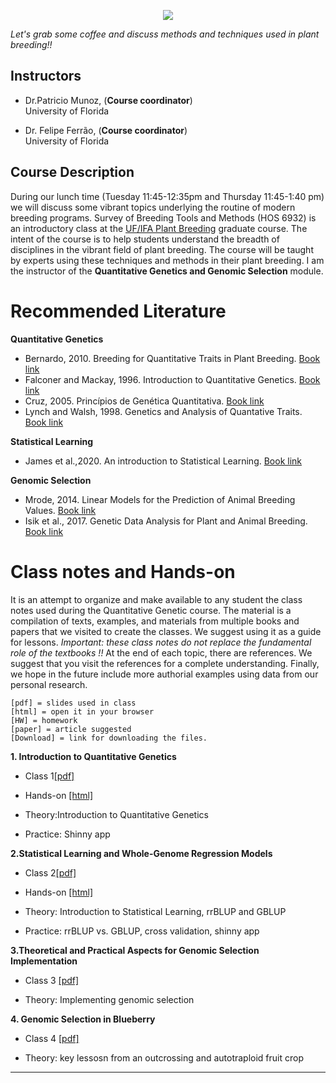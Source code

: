<p align="center">
  <img  src="./tmp.png" />
</p>

*Let's grab some coffee and discuss methods and techniques used in plant breeding!!* 

## Instructors

- Dr.Patricio Munoz, (**Course coordinator**)\
University of Florida

- Dr. Felipe Ferrão, (**Course coordinator**)\
University of Florida

## Course Description

During our lunch time (Tuesday 11:45-12:35pm and Thursday 11:45-1:40 pm) we will discuss some vibrant topics underlying the routine of modern breeding programs. Survey of Breeding Tools and Methods (HOS 6932) is an introductory class at the [UF/IFA Plant Breeding](https://programs.ifas.ufl.edu/plant-breeding/graduate-program/) graduate course. The intent of the course is to help students understand the breadth of disciplines in the vibrant field of plant breeding. The course will be taught by experts using these techniques and methods in their plant breeding. I am the instructor of the **Quantitative Genetics and Genomic Selection** module.  

# Recommended Literature

**Quantitative Genetics**

- Bernardo, 2010. Breeding for Quantitative Traits in Plant Breeding. [Book link](http://stemmapress.com/)
- Falconer and Mackay, 1996. Introduction to Quantitative Genetics.
[Book link](https://www.amazon.com/Introduction-Quantitative-Genetics-Douglas-Falconer/dp/0582243025)
- Cruz, 2005. Princípios de Genética Quantitativa. [Book link](https://www.editoraufv.com.br/produto/principios-de-genetica-quantitativa/1109015)
- Lynch and Walsh, 1998. Genetics and Analysis of Quantative Traits. [Book link](https://www.amazon.com/Genetics-Analysis-Quantitative-Traits-Michael/dp/0878934812)

**Statistical Learning**

- James et al.,2020. An introduction to Statistical Learning. [Book link](https://www.statlearning.com/) 

**Genomic Selection**

- Mrode, 2014. Linear Models for the Prediction of Animal Breeding Values. [Book link](https://www.amazon.com/Linear-Models-Prediction-Animal-Breeding/dp/1845939816)
- Isik et al., 2017. Genetic Data Analysis for Plant and Animal Breeding. [Book link](https://www.springer.com/gp/book/9783319551753)

# Class notes and Hands-on

It is an attempt to organize and make available to any student the class notes used during the Quantitative Genetic course. The material is a compilation of texts, examples, and materials from multiple books and papers that we visited to create the classes. We suggest using it as a guide for lessons. *Important: these class notes do not replace the fundamental role of the textbooks !!* At the end of each topic, there are references. We suggest that you visit the references for a complete understanding. Finally, we hope in the future include more authorial examples using data from our personal research.




```
[pdf] = slides used in class
[html] = open it in your browser
[HW] = homework
[paper] = article suggested
[Download] = link for downloading the files. 
```
**1. Introduction to Quantitative Genetics** 

- Class 1[[pdf]](https://github.com/lfelipe-ferrao/lfelipe-ferrao.github.io/blob/master/class/survey/Introduction_2022.pdf)
- Hands-on [[html]](https://htmlpreview.github.io/?https://github.com/lfelipe-ferrao/lfelipe-ferrao.github.io/blob/master/class/survey/1.Introduction.html)

- Theory:Introduction to Quantitative Genetics
- Practice: Shinny app

**2.Statistical Learning and Whole-Genome Regression Models**

- Class 2[[pdf]](https://github.com/lfelipe-ferrao/lfelipe-ferrao.github.io/blob/master/class/survey/2.LinearModelRegularization.pdf)
- Hands-on [[html]](https://htmlpreview.github.io/?https://github.com/lfelipe-ferrao/lfelipe-ferrao.github.io/blob/master/class/survey/2.LinearModelRegularization.pdf)

- Theory: Introduction to Statistical Learning, rrBLUP and GBLUP 
- Practice: rrBLUP vs. GBLUP, cross validation, shinny app

**3.Theoretical and Practical Aspects for Genomic Selection Implementation**

- Class 3 [[pdf]](https://github.com/lfelipe-ferrao/lfelipe-ferrao.github.io/blob/master/class/survey/3.GS.pdf)

- Theory: Implementing genomic selection

**4. Genomic Selection in Blueberry**

- Class 4 [[pdf]](https://github.com/lfelipe-ferrao/lfelipe-ferrao.github.io/blob/master/class/survey/Survey.pdf)

- Theory: key lessosn from an outcrossing and autotraploid fruit crop 

-----
